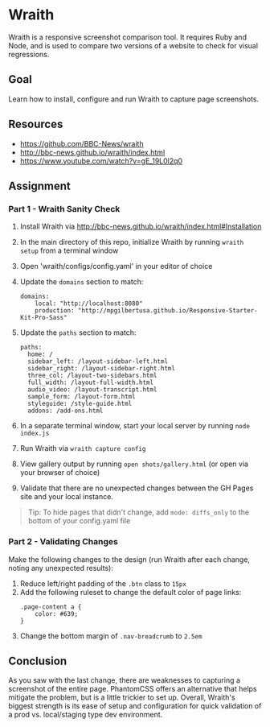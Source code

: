 # Wraith
Wraith is a responsive screenshot comparison tool. It requires Ruby and Node, and is used to compare two versions of a website to check for visual regressions.

## Goal
Learn how to install, configure and run Wraith to capture page screenshots.

## Resources
- https://github.com/BBC-News/wraith
- http://bbc-news.github.io/wraith/index.html
- https://www.youtube.com/watch?v=gE_19L0l2q0

## Assignment 

### Part 1 - Wraith Sanity Check 

1. Install Wraith via http://bbc-news.github.io/wraith/index.html#Installation
2. In the main directory of this repo, initialize Wraith by running `wraith setup` from a terminal window
3. Open 'wraith/configs/config.yaml' in your editor of choice
4. Update the `domains` section to match:

    ```
    domains:
        local: "http://localhost:8080"
        production: "http://mpgilbertusa.github.io/Responsive-Starter-Kit-Pro-Sass"
    ```

5. Update the `paths` section to match: 

    ```
    paths:
      home: /
      sidebar_left: /layout-sidebar-left.html
      sidebar_right: /layout-sidebar-right.html
      three_col: /layout-two-sidebars.html
      full_width: /layout-full-width.html
      audio_video: /layout-transcript.html
      sample_form: /layout-form.html
      styleguide: /style-guide.html
      addons: /add-ons.html
    ```

6. In a separate terminal window, start your local server by running `node index.js`
7. Run Wraith via `wraith capture config`
8. View gallery output by running `open shots/gallery.html` (or open via your browser of choice)
9. Validate that there are no unexpected changes between the GH Pages site and your local instance. 

> Tip: To hide pages that didn't change, add `mode: diffs_only` to the bottom of your config.yaml file

### Part 2 - Validating Changes

Make the following changes to the design (run Wraith after each change, noting any unexpected results):

1. Reduce left/right padding of the `.btn` class to `15px`
2. Add the following ruleset to change the default color of page links:
    ```
    .page-content a {
        color: #639;
    }
    ```
3. Change the bottom margin of `.nav-breadcrumb` to `2.5em`

## Conclusion

As you saw with the last change, there are weaknesses to capturing a screenshot of the entire page. PhantomCSS offers an alternative that helps mitigate the problem, but is a little trickier to set up. Overall, Wraith's biggest strength is its ease of setup and configuration for quick validation of a prod vs. local/staging type dev environment.
